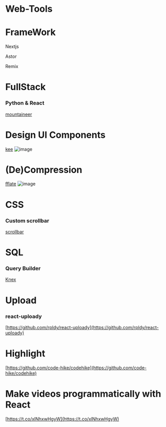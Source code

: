 # Web-Tools

# FrameWork
Nextjs

Astor

Remix

# FullStack

### Python & React
[mountaineer](https://github.com/piercefreeman/mountaineer)

# Design UI Components
[kee](https://kee.so/)
![image](https://github.com/jeffreys-cat/Web-Tools/assets/11832969/c44f32ed-e43f-4229-9a7e-de4906cbf604)


# (De)Compression
[fflate](https://github.com/101arrowz/fflate)
![image](https://github.com/jeffreys-cat/Web-Tools/assets/11832969/def87036-c878-4b0f-bab0-8699ea2d9240)

# CSS

### Custom scrollbar
[scrollbar](https://scrollbar.app/)


# SQL

### Query Builder
[Knex](https://knexjs.org/)

# Upload

### react-uploady
[https://github.com/rpldy/react-uploady](https://github.com/rpldy/react-uploady)

# Highlight
[https://github.com/code-hike/codehike](https://github.com/code-hike/codehike)

# Make videos programmatically with React

[https://t.co/xlNhxwHgyW](https://t.co/xlNhxwHgyW)

